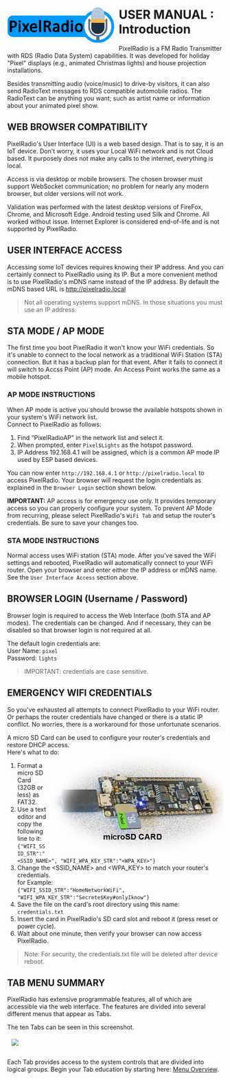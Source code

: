 # <img style="padding-right: 10px; padding-bottom: 5px;" align="left" src="../Images/RadioLogo300.gif" width="250">

# USER MANUAL : Introduction

PixelRadio is a FM Radio Transmitter with RDS (Radio Data System) capabilities. It was developed for holiday "Pixel" displays (e.g., animated Christmas lights) and house projection installations.

Besides transmitting audio (voice/music) to drive-by visitors, it can also send RadioText messages to RDS compatible automobile radios.
The RadioText can be anything you want; such as artist name or information about your animated pixel show.

## WEB BROWSER COMPATIBILITY

PixelRadio's User Interface (UI) is a web based design.
That is to say, it is an IoT device.
Don't worry, it uses your Local WiFi network and is not Cloud based.
It purposely does not make any calls to the internet, everything is local.

Access is via desktop or mobile browsers. The chosen browser must support WebSocket communication;
no problem for nearly any modern browser, but older versions will not work.

Validation was performed with the latest desktop versions of FireFox, Chrome, and Microsoft Edge.
Android testing used Silk and Chrome.
All worked without issue.
Internet Explorer is considered end-of-life and is not supported by PixelRadio.

## USER INTERFACE ACCESS

Accessing some IoT devices requires knowing their IP address.
And you can certainly connect to PixelRadio using its IP.
But a more convenient method is to use PixelRadio's mDNS name instead of the IP address.
By default the mDNS based URL is http://pixelradio.local

>Not all operating systems support mDNS. In those situations you must use an IP address.

## STA MODE / AP MODE

The first time you boot PixelRadio it won't know your WiFi credentials.
So it's unable to connect to the local network as a traditional WiFi Station (STA) connection.
But it has a backup plan for that event.
After it fails to connect it will switch to Accss Point (AP) mode.
An Access Point works the same as a mobile hotspot.

### AP MODE INSTRUCTIONS
When AP mode is active you should browse the available hotspots shown in your system's WiFi network list.\
Connect to PixelRadio as follows:
1. Find "PixelRadioAP" in the network list and select it.
2. When prompted, enter ``Pixel$Lights`` as the hotspot password.
3. IP Address 192.168.4.1 will be assigned, which is a common AP mode IP used by ESP based devices.

You can now enter ``http://192.168.4.1`` or ``http://pixelradio.local`` to access PixelRadio.
Your browser will request the login credentials as explained in the ``Browser Login`` section shown below.

**IMPORTANT:** AP access is for emergency use only.
It provides temporary access so you can properly configure your system.
To prevent AP Mode from recurring, please select PixelRadio's ``WiFi Tab`` and setup the router's credentials.
Be sure to save your changes too.

### STA MODE INSTRUCTIONS
Normal access uses WiFi station (STA) mode.
After you've saved the WiFi settings and rebooted, PixelRadio will automatically connect to your WiFi router.
Open your browser and enter either the IP address or mDNS name.
See the ``User Interface Access`` section above.

## BROWSER LOGIN (Username / Password)
Browser login is required to access the Web Interface (both STA and AP modes).
The credentials can be changed.
And if necessary, they can be disabled so that browser login is not required at all.

The default login credentials are:\
User Name: ``pixel``\
Password: ``lights``
> IMPORTANT: credentials are case sensitive.

## EMERGENCY WIFI CREDENTIALS

So you've exhausted all attempts to connect PixelRadio to your WiFi router.
Or perhaps the router credentials have changed or there is a static IP conflict.
No worries, there is a workaround for those unfortunate scenarios.

A micro SD Card can be used to configure your router's credentials and restore DHCP access.\
Here's what to do:
<span>
<img style="padding-left: 10px; padding-bottom: 5px;" align="right" src="../Images/microSD1.png" width="400">

1. Format a micro SD Card (32GB or less) as FAT32.
2. Use a text editor and copy the following line to it:\
```{"WIFI_SSID_STR":"<SSID_NAME>", "WIFI_WPA_KEY_STR":"<WPA_KEY>"}```
3. Change the <SSID_NAME> and <WPA_KEY> to match your router's credentials.\
for Example:\
``{"WIFI_SSID_STR":"HomeNetworkWiFi", "WIFI_WPA_KEY_STR":"Secrete$Key#onlyIknow"}``
4. Save the file on the card's root directory using this name:\
```credentials.txt```
5. Insert the card in PixelRadio's SD card slot and reboot it (press reset or power cycle).
6. Wait about one minute, then verify your browser can now access PixelRadio.
>Note: For security, the credentials.txt file will be deleted after device reboot.
</span>

## TAB MENU SUMMARY

<span>PixelRadio has extensive programmable features, all of which are accessible via the web interface.
The features are divided into several different menus that appear as Tabs.

The ten Tabs can be seen in this screenshot.</span>

<img style="padding-left: 10px; padding-top: 5px; padding-bottom: 15px;" align="center" src="../Images/aboutTab1_400.png" width="350">

Each Tab provides access to the system controls that are divided into logical groups.
Begin your Tab education by starting here: [Menu Overview](./Overview.md).
